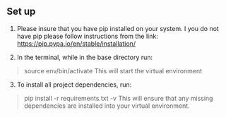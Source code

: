 ## Set up 

1. Please insure that you have pip installed on your system. I you do not have pip please follow instructions from the link: https://pip.pypa.io/en/stable/installation/

2. In the terminal, while in the base directory run:
> source env/bin/activate 
This will start the virtual environment

3. To install all project dependencies, run: 
> pip install -r requirements.txt -v
This will ensure that any missing dependencies are installed into your virtual environment.